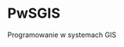 # PwSGIS
Programowanie w systemach GIS

<a href="https://raw.githubusercontent.com/SmolakK/PwSGIS/master/Listy/Lista7.ipynb" download>
</a>
